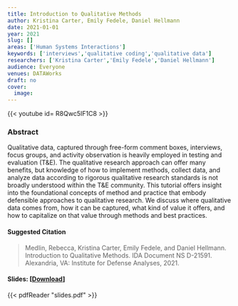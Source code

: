 ```yaml
---
title: Introduction to Qualitative Methods
author: Kristina Carter, Emily Fedele, Daniel Hellmann
date: 2021-01-01
year: 2021
slug: []
areas: ['Human Systems Interactions']
keywords: ['interviews','qualitative coding','qualitative data']
researchers: ['Kristina Carter','Emily Fedele','Daniel Hellmann']
audience: Everyone
venues: DATAWorks
draft: no
cover:
  image: 
---
```


{{< youtube id= R8Qwc5IF1C8 >}}

### Abstract
Qualitative data, captured through free-form comment boxes, interviews, focus groups, and activity observation is heavily employed in testing and evaluation (T&E). The qualitative research approach can offer many benefits, but knowledge of how to implement methods, collect data, and analyze data according to rigorous qualitative research standards is not broadly understood within the T&E community. This tutorial offers insight into the foundational concepts of method and practice that embody defensible approaches to qualitative research. We discuss where qualitative data comes from, how it can be captured, what kind of value it offers, and how to capitalize on that value through methods and best practices.

#### Suggested Citation
> Medlin, Rebecca, Kristina Carter, Emily Fedele, and Daniel Hellmann. Introduction to Qualitative Methods. IDA Document NS D-21591. Alexandria, VA: Institute for Defense Analyses, 2021.

#### Slides: [[Download](slides.pdf)]
{{< pdfReader "slides.pdf" >}}




